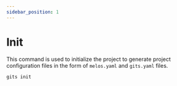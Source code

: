 ```yaml
---
sidebar_position: 1
---
```


# Init
This command is used to initialize the project to generate project configuration files in the form of `melos.yaml` and `gits.yaml` files.
```bash
gits init
```